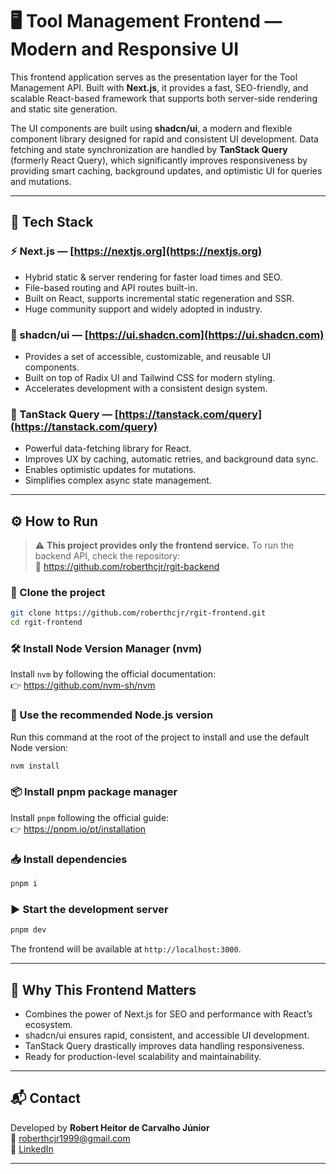 # 🖥️ Tool Management Frontend — Modern and Responsive UI

This frontend application serves as the presentation layer for the Tool Management API. Built with **Next.js**, it provides a fast, SEO-friendly, and scalable React-based framework that supports both server-side rendering and static site generation.

The UI components are built using **shadcn/ui**, a modern and flexible component library designed for rapid and consistent UI development. Data fetching and state synchronization are handled by **TanStack Query** (formerly React Query), which significantly improves responsiveness by providing smart caching, background updates, and optimistic UI for queries and mutations.

---

## 🚀 Tech Stack

### ⚡ Next.js — [https://nextjs.org](https://nextjs.org)

- Hybrid static & server rendering for faster load times and SEO.
- File-based routing and API routes built-in.
- Built on React, supports incremental static regeneration and SSR.
- Huge community support and widely adopted in industry.

### 🧩 shadcn/ui — [https://ui.shadcn.com](https://ui.shadcn.com)

- Provides a set of accessible, customizable, and reusable UI components.
- Built on top of Radix UI and Tailwind CSS for modern styling.
- Accelerates development with a consistent design system.

### 🔄 TanStack Query — [https://tanstack.com/query](https://tanstack.com/query)

- Powerful data-fetching library for React.
- Improves UX by caching, automatic retries, and background data sync.
- Enables optimistic updates for mutations.
- Simplifies complex async state management.

---

## ⚙️ How to Run

> ⚠️ **This project provides only the frontend service.** To run the backend API, check the repository:  
> 🔗 https://github.com/roberthcjr/rgit-backend

### 🔁 Clone the project

```bash
git clone https://github.com/roberthcjr/rgit-frontend.git
cd rgit-frontend
```

### 🛠 Install Node Version Manager (nvm)

Install `nvm` by following the official documentation:  
👉 https://github.com/nvm-sh/nvm

### 🔧 Use the recommended Node.js version

Run this command at the root of the project to install and use the default Node version:

```bash
nvm install
```

### 📦 Install pnpm package manager

Install `pnpm` following the official guide:  
👉 https://pnpm.io/pt/installation

### 📥 Install dependencies

```bash
pnpm i
```

### ▶️ Start the development server

```bash
pnpm dev
```

The frontend will be available at `http://localhost:3000`.

---

## 💼 Why This Frontend Matters

- Combines the power of Next.js for SEO and performance with React’s ecosystem.
- shadcn/ui ensures rapid, consistent, and accessible UI development.
- TanStack Query drastically improves data handling responsiveness.
- Ready for production-level scalability and maintainability.

---

## 📬 Contact

Developed by **Robert Heitor de Carvalho Júnior**  
📧 roberthcjr1999@gmail.com  
🔗 [LinkedIn](https://www.linkedin.com/in/robert-heitor-de-carvalho)

---
